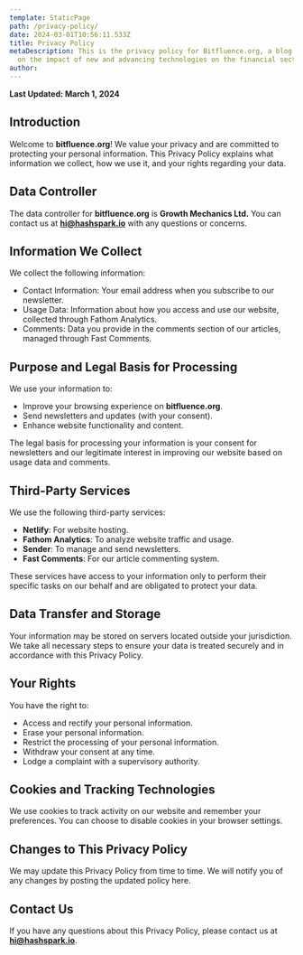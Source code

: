 ```yaml
---
template: StaticPage
path: /privacy-policy/
date: 2024-03-01T10:56:11.533Z
title: Privacy Policy
metaDescription: This is the privacy policy for Bitfluence.org, a blog focused
  on the impact of new and advancing technologies on the financial sector.
author:
---
```


**Last Updated: March 1, 2024**

## Introduction

Welcome to **bitfluence.org**! We value your privacy and are committed to protecting your personal information. This Privacy Policy explains what information we collect, how we use it, and your rights regarding your data.

## Data Controller

The data controller for **bitfluence.org** is **Growth Mechanics Ltd.** You can contact us at **hi@hashspark.io** with any questions or concerns.

## Information We Collect

We collect the following information:

- Contact Information: Your email address when you subscribe to our newsletter.
- Usage Data: Information about how you access and use our website, collected through Fathom Analytics.
- Comments: Data you provide in the comments section of our articles, managed through Fast Comments.

## Purpose and Legal Basis for Processing

We use your information to:

- Improve your browsing experience on **bitfluence.org**.
- Send newsletters and updates (with your consent).
- Enhance website functionality and content.

The legal basis for processing your information is your consent for newsletters and our legitimate interest in improving our website based on usage data and comments.

## Third-Party Services

We use the following third-party services:

- **Netlify**: For website hosting.
- **Fathom Analytics**: To analyze website traffic and usage.
- **Sender**: To manage and send newsletters.
- **Fast Comments**: For our article commenting system.

These services have access to your information only to perform their specific tasks on our behalf and are obligated to protect your data.

## Data Transfer and Storage

Your information may be stored on servers located outside your jurisdiction. We take all necessary steps to ensure your data is treated securely and in accordance with this Privacy Policy.

## Your Rights

You have the right to:

- Access and rectify your personal information.
- Erase your personal information.
- Restrict the processing of your personal information.
- Withdraw your consent at any time.
- Lodge a complaint with a supervisory authority.

## Cookies and Tracking Technologies

We use cookies to track activity on our website and remember your preferences. You can choose to disable cookies in your browser settings.

## Changes to This Privacy Policy

We may update this Privacy Policy from time to time. We will notify you of any changes by posting the updated policy here.

## Contact Us

If you have any questions about this Privacy Policy, please contact us at **hi@hashspark.io**.
